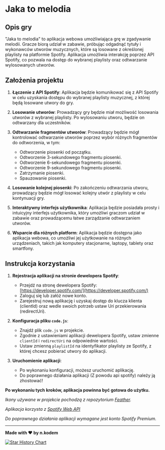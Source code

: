 # Jaka to melodia

## Opis gry

"Jaka to melodia" to aplikacja webowa umożliwiająca grę w zgadywanie melodii. Gracze biorą udział w zabawie, próbując odgadnąć tytuły i wykonawców utworów muzycznych, które są losowane z określonej playlisty na platformie Spotify. Aplikacja umożliwia interakcję poprzez API Spotify, co pozwala na dostęp do wybranej playlisty oraz odtwarzanie wylosowanych utworów.

## Założenia projektu

1. **Łączenie z API Spotify**: Aplikacja będzie komunikować się z API Spotify w celu uzyskania dostępu do wybranej playlisty muzycznej, z której będą losowane utwory do gry.

2. **Losowanie utworów**: Prowadzący gry będzie miał możliwość losowania utworów z wybranej playlisty. Po wylosowaniu utworu, będzie on odtwarzany dla uczestników.

3. **Odtwarzanie fragmentów utworów**: Prowadzący będzie mógł kontrolować odtwarzanie utworów poprzez wybór różnych fragmentów do odtworzenia, w tym:
    - Odtworzenie piosenki od początku.
    - Odtworzenie 3-sekundowego fragmentu piosenki.
    - Odtworzenie 6-sekundowego fragmentu piosenki.
    - Odtworzenie 9-sekundowego fragmentu piosenki.
    - Zatrzymanie piosenki.
    - Spauzowanie piosenki.

4. **Losowanie kolejnej piosenki**: Po zakończeniu odtwarzania utworu, prowadzący będzie mógł losować kolejny utwór z playlisty w celu kontynuacji gry.

5. **Interaktywny interfejs użytkownika**: Aplikacja będzie posiadała prosty i intuicyjny interfejs użytkownika, który umożliwi graczom udział w zabawie oraz prowadzącemu łatwe zarządzanie odtwarzaniem utworów.

6. **Wsparcie dla różnych platform**: Aplikacja będzie dostępna jako aplikacja webowa, co umożliwi jej użytkowanie na różnych urządzeniach, takich jak komputery stacjonarne, laptopy, tablety oraz smartfony.

## Instrukcja korzystania

1. **Rejestracja aplikacji na stronie dewelopera Spotify**:
   - Przejdź na stronę dewelopera Spotify: [https://developer.spotify.com/](https://developer.spotify.com/)
   - Zaloguj się lub załóż nowe konto.
   - Zarejestruj nową aplikację i uzyskaj dostęp do klucza klienta (clientId) oraz wedle swoich potrzeb ustaw Uri przekierowania (redirectUri).

2. **Konfiguracja pliku `code.js`**:
   - Znajdź plik `code.js` w projekcie.
   - Zgodnie z ustawieniami aplikacji dewelopera Spotify, ustaw zmienne `clientId` i `redirectUri` na odpowiednie wartości.
   - Ustaw zmienną `playlistId` na identyfikator playlisty ze Spotify, z której chcesz pobierać utwory do aplikacji.

3. **Uruchomienie aplikacji**:
   - Po wykonaniu konfiguracji, możesz uruchomić aplikację.
   - Do poprawnego działania aplikacji (Z powodu api spotify) należy ją zhostować!

**Po wykonaniu tych kroków, aplikacja powinna być gotowa do użytku.**

*Ikony używane w projekcie pochodzą z repozytorium [Feather](https://github.com/feathericons/feather).*

*Aplikacja korzysta z [Spotify Web API](https://developer.spotify.com/documentation/web-api/)*

*Do poprawnego działania aplikacji wymagane jest konto Spotify Premium.*

---

**Made with ❤️ by n.kodem**

[![Star History Chart](https://api.star-history.com/svg?repos=n-kodem/JakaToMelodia&type=Date)](https://star-history.com/#n-kodem/JakaToMelodia&Date)

